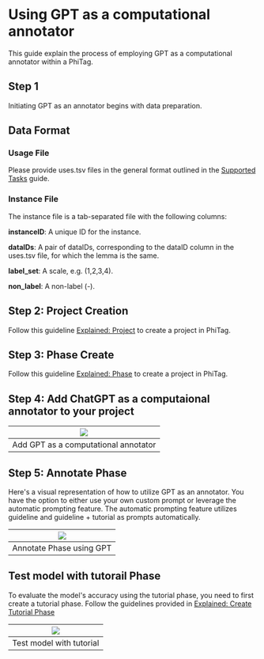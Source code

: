 
# Using GPT as a computational annotator

This guide explain the process of employing GPT as a computational annotator within a PhiTag.


## Step 1
Initiating GPT as an annotator begins with data preparation.

## Data Format

### Usage File

Please provide uses.tsv files in the general format outlined in the [Supported Tasks](guide/guideline/supported-tasks) guide.

### Instance File
The instance file is a tab-separated file with the following columns:

**instanceID**: A unique ID for the instance.

**dataIDs**: A pair of dataIDs, corresponding to the dataID column in the uses.tsv file, for which the lemma is the same.

**label_set**: A scale, e.g. (1,2,3,4).

**non_label**: A non-label (-).

## Step 2: Project Creation
Follow this guideline [Explained: Project](/guide/guideline/explained-project) to create a project in PhiTag.


## Step 3: Phase Create
Follow this guideline [Explained: Phase](/guide/explained-phase) to create a project in PhiTag.

## Step 4: Add ChatGPT as a computaional annotator to your project

| ![](/gif/guide/add-comp-annotator.gif) |
| :---------------------------------: |
|           Add GPT as a computational annotator          |


## Step 5: Annotate Phase
Here's a visual representation of how to utilize GPT as an annotator. You have the option to either use your own custom prompt or leverage the automatic prompting feature. The automatic prompting feature utilizes guideline and guideline + tutorial as prompts automatically.

| ![](/gif/guide/annotate-phase-using-gpt.gif) |
| :---------------------------------:    |
|    Annotate Phase using GPT      |


## Test model with tutorail Phase
To evaluate the model's accuracy using the tutorial phase, you need to first create a tutorial phase. Follow the guidelines provided in
    [Explained: Create Tutorial Phase](/guide/explained-how-to-create-tutorial)


| ![](/gif/guide/test-with-tutorial.gif)  |
| :-------------------------------------------: |
|    Test model with tutorial               |






